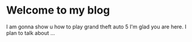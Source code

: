 # Welcome to my blog
I am gonna show u how to play grand theft auto 5
I'm glad you are here. I plan to talk about ...
